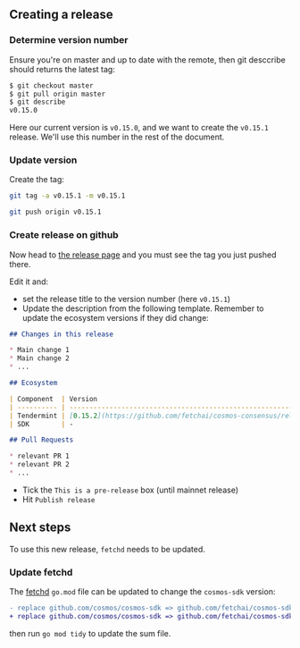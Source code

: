
## Creating a release

### Determine version number

Ensure you're on master and up to date with the remote, then git desccribe should returns the latest tag:

```bash
$ git checkout master 
$ git pull origin master
$ git describe
v0.15.0
```

Here our current version is `v0.15.0`, and we want to create the `v0.15.1` release. We'll use this number in the rest of the document.

### Update version

Create the tag:

```bash
git tag -a v0.15.1 -m v0.15.1

git push origin v0.15.1
```

### Create release on github

Now head to [the release page](https://github.com/fetchai/cosmos-sdk/releases) and you must see the tag you just pushed there.

Edit it and:

- set the release title to the version number (here `v0.15.1`)
- Update the description from the following template. Remember to update the ecosystem versions if they did change:

```markdown
## Changes in this release

* Main change 1
* Main change 2
* ...

## Ecosystem

| Component  | Version                                                                  | Baseline |
| ---------- | ------------------------------------------------------------------------ | -------- |
| Tendermint | [0.15.2](https://github.com/fetchai/cosmos-consensus/releases/tag/v0.15.2) | 0.33.6 |
| SDK        | -                                                                        | 0.39.1  |

## Pull Requests

* relevant PR 1
* relevant PR 2
* ...

```

- Tick the `This is a pre-release` box (until mainnet release)
- Hit `Publish release`


## Next steps

To use this new release, `fetchd` needs to be updated.

### Update fetchd

The [fetchd](https://github.com/fetchai/fetchd) `go.mod` file can be updated to change the `cosmos-sdk` version:

```diff
- replace github.com/cosmos/cosmos-sdk => github.com/fetchai/cosmos-sdk v0.15.0
+ replace github.com/cosmos/cosmos-sdk => github.com/fetchai/cosmos-sdk v0.15.1
```

then run `go mod tidy` to update the sum file.
